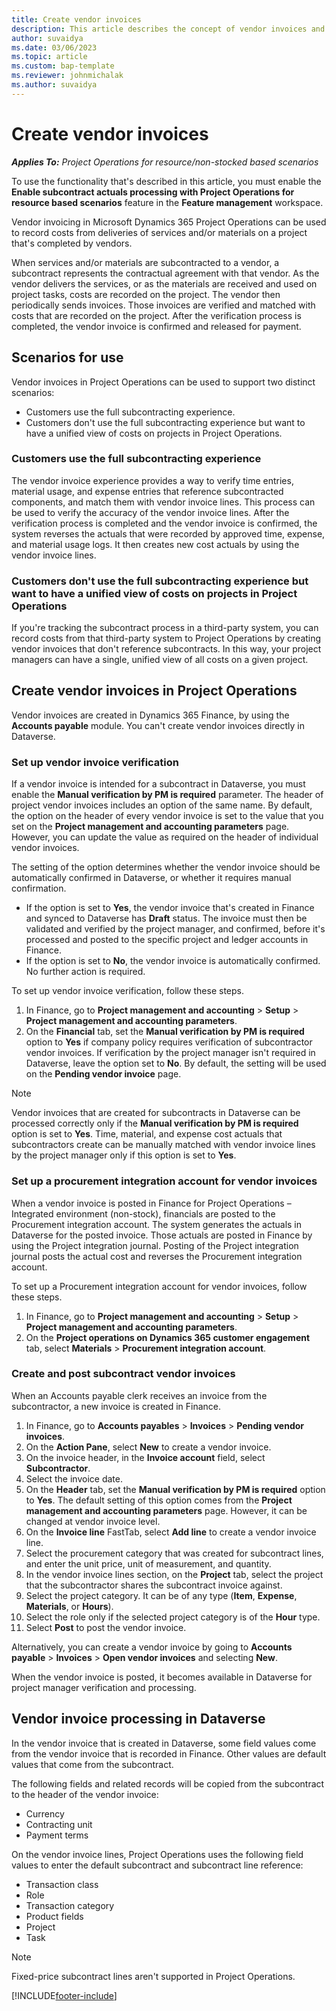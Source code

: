 ```yaml
---
title: Create vendor invoices
description: This article describes the concept of vendor invoices and explains how to create them in Microsoft Dynamics 365 Project Operations.
author: suvaidya
ms.date: 03/06/2023
ms.topic: article
ms.custom: bap-template
ms.reviewer: johnmichalak
ms.author: suvaidya
---
```


# Create vendor invoices

_**Applies To:** Project Operations for resource/non-stocked based scenarios_

To use the functionality that's described in this article, you must enable the **Enable subcontract actuals processing with Project Operations for resource based scenarios** feature in the **Feature management** workspace.

Vendor invoicing in Microsoft Dynamics 365 Project Operations can be used to record costs from deliveries of services and/or materials on a project that's completed by vendors.

When services and/or materials are subcontracted to a vendor, a subcontract represents the contractual agreement with that vendor. As the vendor delivers the services, or as the materials are received and used on project tasks, costs are recorded on the project. The vendor then periodically sends invoices. Those invoices are verified and matched with costs that are recorded on the project. After the verification process is completed, the vendor invoice is confirmed and released for payment.

## Scenarios for use

Vendor invoices in Project Operations can be used to support two distinct scenarios:

- Customers use the full subcontracting experience.
- Customers don't use the full subcontracting experience but want to have a unified view of costs on projects in Project Operations.

### Customers use the full subcontracting experience

The vendor invoice experience provides a way to verify time entries, material usage, and expense entries that reference subcontracted components, and match them with vendor invoice lines. This process can be used to verify the accuracy of the vendor invoice lines. After the verification process is completed and the vendor invoice is confirmed, the system reverses the actuals that were recorded by approved time, expense, and material usage logs. It then creates new cost actuals by using the vendor invoice lines.

### Customers don't use the full subcontracting experience but want to have a unified view of costs on projects in Project Operations

If you're tracking the subcontract process in a third-party system, you can record costs from that third-party system to Project Operations by creating vendor invoices that don't reference subcontracts. In this way, your project managers can have a single, unified view of all costs on a given project.

## Create vendor invoices in Project Operations

Vendor invoices are created in Dynamics 365 Finance, by using the **Accounts payable** module. You can't create vendor invoices directly in Dataverse.

### Set up vendor invoice verification

If a vendor invoice is intended for a subcontract in Dataverse, you must enable the **Manual verification by PM is required** parameter. The header of project vendor invoices includes an option of the same name. By default, the option on the header of every vendor invoice is set to the value that you set on the **Project management and accounting parameters** page. However, you can update the value as required on the header of individual vendor invoices.

The setting of the option determines whether the vendor invoice should be automatically confirmed in Dataverse, or whether it requires manual confirmation.

- If the option is set to **Yes**, the vendor invoice that's created in Finance and synced to Dataverse has **Draft** status. The invoice must then be validated and verified by the project manager, and confirmed, before it's processed and posted to the specific project and ledger accounts in Finance.
- If the option is set to **No**, the vendor invoice is automatically confirmed. No further action is required.

To set up vendor invoice verification, follow these steps.

1. In Finance, go to **Project management and accounting** \> **Setup** \> **Project management and accounting parameters**.
1. On the **Financial** tab, set the **Manual verification by PM is required** option to **Yes** if company policy requires verification of subcontractor vendor invoices. If verification by the project manager isn't required in Dataverse, leave the option set to **No**. By default, the setting will be used on the **Pending vendor invoice** page.

> [!NOTE]
> Vendor invoices that are created for subcontracts in Dataverse can be processed correctly only if the **Manual verification by PM is required** option is set to **Yes**. Time, material, and expense cost actuals that subcontractors create can be manually matched with vendor invoice lines by the project manager only if this option is set to **Yes**.

### Set up a procurement integration account for vendor invoices

When a vendor invoice is posted in Finance for Project Operations – Integrated environment (non-stock), financials are posted to the Procurement integration account. The system generates the actuals in Dataverse for the posted invoice. Those actuals are posted in Finance by using the Project integration journal. Posting of the Project integration journal posts the actual cost and reverses the Procurement integration account.

To set up a Procurement integration account for vendor invoices, follow these steps.

1. In Finance, go to **Project management and accounting** \> **Setup** \> **Project management and accounting parameters**.
1. On the **Project operations on Dynamics 365 customer engagement** tab, select **Materials** \> **Procurement integration account**.

### Create and post subcontract vendor invoices

When an Accounts payable clerk receives an invoice from the subcontractor, a new invoice is created in Finance.

1. In Finance, go to **Accounts payables** \> **Invoices** \> **Pending vendor invoices**.
1. On the **Action Pane**, select **New** to create a vendor invoice.
1. On the invoice header, in the **Invoice account** field, select **Subcontractor**.
1. Select the invoice date.
1. On the **Header** tab, set the **Manual verification by PM is required** option to **Yes**. The default setting of this option comes from the **Project management and accounting parameters** page. However, it can be changed at vendor invoice level.
1. On the **Invoice line** FastTab, select **Add line** to create a vendor invoice line.
1. Select the procurement category that was created for subcontract lines, and enter the unit price, unit of measurement, and quantity.
1. In the vendor invoice lines section, on the **Project** tab, select the project that the subcontractor shares the subcontract invoice against.
1. Select the project category. It can be of any type (**Item**, **Expense**, **Materials**, or **Hours**).
1. Select the role only if the selected project category is of the **Hour** type.
1. Select **Post** to post the vendor invoice.

Alternatively, you can create a vendor invoice by going to **Accounts payable** \> **Invoices** \> **Open vendor invoices** and selecting **New**.

When the vendor invoice is posted, it becomes available in Dataverse for project manager verification and processing.

## Vendor invoice processing in Dataverse

In the vendor invoice that is created in Dataverse, some field values come from the vendor invoice that is recorded in Finance. Other values are default values that come from the subcontract.

The following fields and related records will be copied from the subcontract to the header of the vendor invoice:

- Currency
- Contracting unit
- Payment terms

On the vendor invoice lines, Project Operations uses the following field values to enter the default subcontract and subcontract line reference:

- Transaction class
- Role
- Transaction category
- Product fields
- Project
- Task

> [!NOTE]
> Fixed-price subcontract lines aren't supported in Project Operations.

[!INCLUDE[footer-include](../includes/footer-banner.md)]

